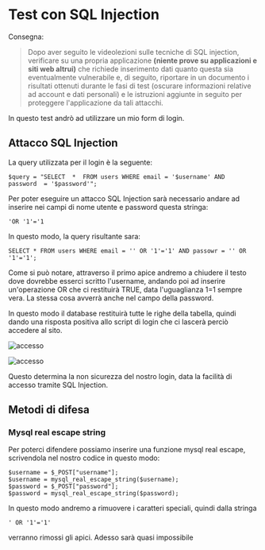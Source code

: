 

# Test con SQL Injection

Consegna: 

> Dopo aver seguito le videolezioni sulle tecniche di SQL injection, verificare su una propria applicazione **(niente prove su applicazioni e siti web altrui)** che richiede inserimento dati quanto questa sia eventualmente vulnerabile e, di seguito, riportare in un documento i risultati ottenuti durante le fasi di test (oscurare informazioni relative ad account e dati personali) e le istruzioni aggiunte in seguito per proteggere l'applicazione da tali attacchi.

In questo test andrò ad utilizzare un mio form di login.

## Attacco SQL Injection
La query utilizzata per il login è la seguente:

    $query = "SELECT  *  FROM users WHERE email = '$username' AND  password  = '$password'";

Per poter eseguire un attacco SQL Injection sarà necessario andare ad inserire nei campi di nome utente e password questa stringa:

    'OR '1'='1

In questo modo, la query risultante sara:

    SELECT * FROM users WHERE email = '' OR '1'='1' AND passowr = '' OR '1'='1';

Come si può notare, attraverso il primo apice andremo a chiudere il testo dove dovrebbe esserci scritto l'username, andando poi ad inserire un'operazione OR che ci restituirà TRUE, data l'uguaglianza 1=1 sempre vera. 
La stessa cosa avverrà anche nel campo della password.

In questo modo il database restituirà tutte le righe della tabella, quindi dando una risposta positiva allo script di login che ci lascerà perciò accedere al sito.

<img src="https://i.ibb.co/2jnNnnt/accesso.png" alt="accesso" border="0"></a>

<img src="https://i.ibb.co/qg3TxVM/accesso.png" alt="accesso" border="0"></a>

Questo determina la non sicurezza del nostro login, data la facilità di accesso tramite SQL Injection.

##  Metodi di difesa
### Mysql real escape string

Per poterci difendere possiamo inserire una funzione mysql real escape, scrivendola nel nostro codice in questo modo:

    $username = $_POST["username"];
    $username = mysql_real_escape_string($username);
    $password = $_POST["password"];
    $password = mysql_real_escape_string($password);

In questo modo andremo a rimuovere i caratteri speciali, quindi dalla stringa

    ' OR '1'='1'
 verranno rimossi gli apici.
 Adesso sarà quasi impossibile 

<!--stackedit_data:
eyJoaXN0b3J5IjpbMTMyMDEwNjEzOCwxMTM1NjUxMzQ4LC0yOT
AxMDcyOTFdfQ==
-->